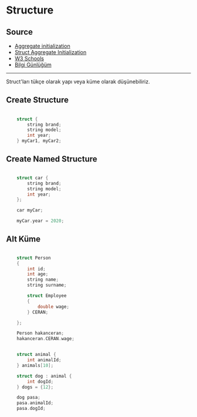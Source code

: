 # Structure

## Source

- [Aggregate initialization](https://en.cppreference.com/w/cpp/language/aggregate_initialization)
- [Struct Aggregate Initialization](https://www.learncpp.com/cpp-tutorial/struct-aggregate-initialization/)
- [W3 Schools](https://www.w3schools.com/cpp/cpp_structs.asp)
- [Bilgi Günlüğüm](https://www.bilgigunlugum.net/prog/cppprog/cpp_yapi)

---

Struct'ları tükçe olarak yapı veya küme olarak düşünebiliriz.

## Create Structure

~~~C++
    
    struct {
        string brand;
        string model;
        int year;
    } myCar1, myCar2;

~~~

## Create Named Structure

~~~C++

    struct car {
        string brand;
        string model;
        int year;
    };

    car myCar;

    myCar.year = 2020;

~~~

## Alt Küme

~~~C++

    struct Person
    {
        int id;
        int age;
        string name;
        string surname;

        struct Employee
        {
            double wage;
        } CERAN;

    };

    Person hakanceran;
    hakanceran.CERAN.wage;

~~~

~~~C++

    struct animal {
        int animalId;
    } animals[10];

    struct dog : animal {
        int dogId;
    } dogs = {12};

    dog pasa;
    pasa.animalId;
    pasa.dogId;

~~~
